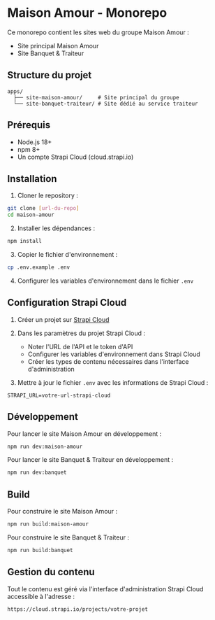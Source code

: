 # Maison Amour - Monorepo

Ce monorepo contient les sites web du groupe Maison Amour :
- Site principal Maison Amour
- Site Banquet & Traiteur

## Structure du projet

```
apps/
  ├── site-maison-amour/     # Site principal du groupe
  └── site-banquet-traiteur/ # Site dédié au service traiteur
```

## Prérequis

- Node.js 18+
- npm 8+
- Un compte Strapi Cloud (cloud.strapi.io)

## Installation

1. Cloner le repository :
```bash
git clone [url-du-repo]
cd maison-amour
```

2. Installer les dépendances :
```bash
npm install
```

3. Copier le fichier d'environnement :
```bash
cp .env.example .env
```

4. Configurer les variables d'environnement dans le fichier `.env`

## Configuration Strapi Cloud

1. Créer un projet sur [Strapi Cloud](https://cloud.strapi.io)
2. Dans les paramètres du projet Strapi Cloud :
   - Noter l'URL de l'API et le token d'API
   - Configurer les variables d'environnement dans Strapi Cloud
   - Créer les types de contenu nécessaires dans l'interface d'administration

3. Mettre à jour le fichier `.env` avec les informations de Strapi Cloud :
```
STRAPI_URL=votre-url-strapi-cloud
```

## Développement

Pour lancer le site Maison Amour en développement :
```bash
npm run dev:maison-amour
```

Pour lancer le site Banquet & Traiteur en développement :
```bash
npm run dev:banquet
```

## Build

Pour construire le site Maison Amour :
```bash
npm run build:maison-amour
```

Pour construire le site Banquet & Traiteur :
```bash
npm run build:banquet
```

## Gestion du contenu

Tout le contenu est géré via l'interface d'administration Strapi Cloud accessible à l'adresse :
```
https://cloud.strapi.io/projects/votre-projet
``` 